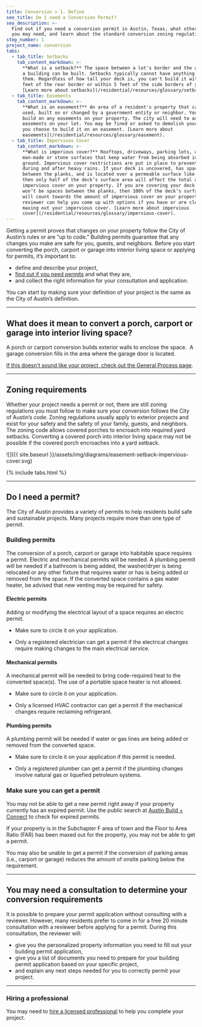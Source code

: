 ```yaml
---
title: Conversion > 1. Define
seo_title: Do I need a Conversion Permit?
seo_description: >-
  Find out if you need a conversion permit in Austin, Texas, what other permits
  you may need, and learn about the standard conversion zoning regulations.
step_number: 1
project_name: conversion
tabs:
  - tab_title: Setbacks
    tab_content_markdown: >-
      **What is a setback?** The space between a lot's border and the area where
      a building can be built. Setbacks typically cannot have anything built on
      them. Regardless of how tall your deck is, you can't build it within 10
      feet of the rear border or within 5 feet of the side borders of your lot.
      [Learn more about setbacks](/residential/resources/glossary/setback).
  - tab_title: Easements
    tab_content_markdown: >-
      **What is an easement?** An area of a resident's property that can be
      used, built on or changed by a government entity or neighbor. You may not
      build on any easements on your property. The city will need to access any
      easements on your lot. You may be fined or asked to demolish your deck if
      you choose to build it on an easement. [Learn more about
      easements](/residential/resources/glossary/easement).
  - tab_title: Impervious Cover
    tab_content_markdown: >-
      **What is imperious cover?** Rooftops, driveways, parking lots, and other
      man-made or stone surfaces that keep water from being absorbed into the
      ground. Impervious cover restrictions are put in place to prevent flooding
      during and after heavy rains. If your deck is uncovered, has spaces
      between the planks, and is located over a permeable surface like grass,
      then only half of the deck’s surface area will affect the total amount of
      impervious cover on your property. If you are covering your deck or there
      won’t be spaces between the planks, then 100% of the deck’s surface area
      will count towards the amount of impervious cover on your property. A
      reviewer can help you come up with options if you have or are close to
      maxing out your impervious cover. [Learn more about impervious
      cover](/residential/resources/glossary/impervious-cover).
---
```


Getting a permit proves that changes on your property follow the City of Austin’s rules or are “up to code.” Building permits guarantee that any changes you make are safe for you, guests, and neighbors. Before you start converting the porch, carport or garage into interior living space or applying for permits, it’s important to:

* define and describe your project,
* [find out if you need permits](/residential/residential-toolkit/projects-that-dont-require-a-permit/) and what they are,
* and collect the right information for your consultation and application.

You can start by making sure your definition of your project is the same as the City of Austin’s definition.

---

## What does it mean to convert a porch, carport or garage into interior living space?

A porch or carport conversion builds exterior walls to enclose the space.&nbsp; A garage conversion fills in the area where the garage door is located.

[If this doesn't sound like your project, check out the General Process page](/residential/projects/general-process).

---

## Zoning requirements

Whether your project needs a permit or not, there are still zoning regulations you must follow to make sure your conversion follows the City of Austin’s code. Zoning regulations usually apply to exterior projects and exist for your safety and the safety of your family, guests, and neighbors. The zoning code allows covered porches to encroach into required yard setbacks. Converting a covered porch into interior living space may not be possible if the covered porch encroaches into a yard setback.

![]({{ site.baseurl }}/assets/img/diagrams/easement-setback-impervious-cover.svg)

{% include tabs.html %}

---

## Do I need a permit?

The City of Austin provides a variety of permits to help residents build safe and sustainable projects. Many projects require more than one type of permit.

### Building permits

The conversion of a porch, carport or garage into habitable space requires a permit. Electric and mechanical permits will be needed. A plumbing permit will be needed if a bathroom is being added, the washer/dryer is being relocated or any other fixture that requires water or has is being added or removed from the space. If the converted space contains a gas water heater, be advised that new venting may be required for safety.

#### Electric permits

Adding or modifying the electrical layout of a space requires an electric permit.

* Make sure to circle it on your application.

* Only a registered electrician can get a permit if the electrical changes require making changes to the main electrical service.

#### Mechanical permits

A mechanical permit will be needed to bring code-required heat to the converted space(s). The use of a portable space heater is not allowed.

* Make sure to circle it on your application.

* Only a licensed HVAC contractor can get a permit if the mechanical changes require reclaiming refrigerant.

#### Plumbing permits

A plumbing permit will be needed if water or gas lines are being added or removed from the converted space.

* Make sure to circle it on your application if this permit is needed.

* Only a registered plumber can get a permit if the plumbing changes involve natural gas or liquefied petroleum systems.

### Make sure you can get a permit

You may not be able to get a new permit right away if your property currently has an expired permit. Use the public search at [Austin Build + Connect](https://abc.austintexas.gov/web/permit/public-search-other) to check for expired permits.

If your property is in the Subchapter F area of town and the Floor to Area Ratio (FAR) has been maxed out for the property, you may not be able to get a permit.

You may also be unable to get a permit if the conversion of parking areas (i.e., carport or garage) reduces the amount of onsite parking below the requirement.

---

## You may need a consultation to determine your conversion requirements

It is possible to prepare your permit application without consulting with a reviewer. However, many residents prefer to come in for a free 20 minute consultation with a reviewer before applying for a permit. During this consultation, the reviewer will:

* give you the personalized property information you need to fill out your building permit application,
* give you a list of documents you need to prepare for your building permit application based on your specific project,
* and explain any next steps needed for you to correctly permit your project.

---

### Hiring a professional

You may need to [hire a licensed professional](/residential/residential-toolkit/hiring-a-professional) to help you complete your project.